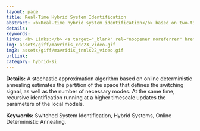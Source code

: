 ```yaml
---
layout: page
title: Real-Time Hybrid System Identification
abstract: <b>Real-time hybrid system identification</b> based on two-timescale adaptive algorithms and principles from online deterministic annealing.
details: 
keywords: 
links: <b> Links:</b> <a target="_blank" rel="noopener noreferrer" href="https://arxiv.org/pdf/2408.01730">(ArXiv24)</a> <a target="_blank" rel="noopener noreferrer" href="https://ieeexplore.ieee.org/stamp/stamp.jsp?tp=&arnumber=10590839">(ECC24)</a> <a target="_blank" rel="noopener noreferrer" href="https://ieeexplore.ieee.org/document/10383998">(CDC23)</a> <a target="_blank" rel="noopener noreferrer" href="https://ieeexplore.ieee.org/document/10002308">(TAC22)</a> <a target="_blank" rel="noopener noreferrer" href="https://github.com/MavridisChristos/OnlineDeterministicAnnealing">(GitHub)</a> 
img: assets/giff/mavridis_cdc23_video.gif
img2: assets/giff/mavridis_tnnls22_video.gif
urllink: 
category: hybrid-si
---
```


<b> Details:</b> A stochastic approximation algorithm based on online deterministic annealing estimates the partition of the space that defines the switching signal, as well as the number of necessary modes. At the same time, recursive identification running at a higher timescale updates the parameters of the local models.

<b> Keywords:</b> Switched System Identification, Hybrid Systems, Online Deterministic Annealing.
